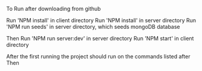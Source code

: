 To Run after downloading from github

Run 'NPM install' in client directory
Run 'NPM install' in server directory
Run 'NPM run seeds' in server directory, which seeds mongoDB database

Then
Run 'NPM run server:dev' in server directory
Run 'NPM start' in client directory 

After the first running the project should run on the commands listed after Then
